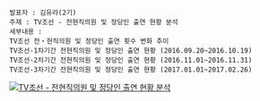 ```
발표자 : 김유라(2기)
주제 : TV조선 - 전현직의원 및 정당인 출연 현황 분석
세부내용 :
TV조선 전‧현직의원 및 정당인 출연 횟수 변화 추이
TV조선-1차기간 전현직의원 및 정당인 출연 현황 (2016.09.20~2016.10.19)
TV조선-2차기간 전현직의원 및 정당인 출연 현황 (2016.11.01~2016.11.31)
TV조선-3차기간 전현직의원 및 정당인 출연 현황 (2017.01.01~2017.02.26)
```
<html><body>
<div class='tableauPlaceholder' id='viz1520561669831' style='position: relative'><noscript><a href='#'><img alt='TV조선 - 전현직의원 및 정당인 출연 현황 분석 ' src='https:&#47;&#47;public.tableau.com&#47;static&#47;images&#47;TV&#47;TV_1_2&#47;TV-&#47;1_rss.png' style='border: none' /></a></noscript><object class='tableauViz'  style='display:none;'><param name='host_url' value='https%3A%2F%2Fpublic.tableau.com%2F' /> <param name='embed_code_version' value='3' /> <param name='path' value='views&#47;TV_1_2&#47;TV-?:embed=y&amp;:display_count=y' /> <param name='toolbar' value='no' /><param name='static_image' value='https:&#47;&#47;public.tableau.com&#47;static&#47;images&#47;TV&#47;TV_1_2&#47;TV-&#47;1.png' /> <param name='animate_transition' value='yes' /><param name='display_static_image' value='yes' /><param name='display_spinner' value='yes' /><param name='display_overlay' value='yes' /><param name='display_count' value='yes' /></object></div>                <script type='text/javascript'>                    var divElement = document.getElementById('viz1520561669831');                    var vizElement = divElement.getElementsByTagName('object')[0];                    vizElement.style.width='100%';vizElement.style.height='991px';                    var scriptElement = document.createElement('script');                    scriptElement.src = 'https://public.tableau.com/javascripts/api/viz_v1.js';                    vizElement.parentNode.insertBefore(scriptElement, vizElement);                </script>
</body></html>